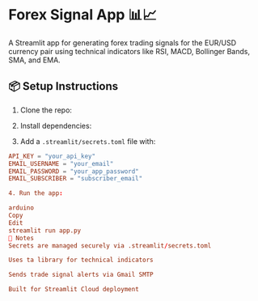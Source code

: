 # Forex Signal App 📊📈

A Streamlit app for generating forex trading signals for the EUR/USD currency pair using technical indicators like RSI, MACD, Bollinger Bands, SMA, and EMA.

## 📦 Setup Instructions

1. Clone the repo:

2. Install dependencies:

3. Add a `.streamlit/secrets.toml` file with:
```toml
API_KEY = "your_api_key"
EMAIL_USERNAME = "your_email"
EMAIL_PASSWORD = "your_app_password"
EMAIL_SUBSCRIBER = "subscriber_email"

4. Run the app:

arduino
Copy
Edit
streamlit run app.py
📌 Notes
Secrets are managed securely via .streamlit/secrets.toml

Uses ta library for technical indicators

Sends trade signal alerts via Gmail SMTP

Built for Streamlit Cloud deployment




